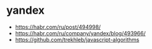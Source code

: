 # yandex

- https://habr.com/ru/post/494998/
- https://habr.com/ru/company/yandex/blog/493966/
- https://github.com/trekhleb/javascript-algorithms
